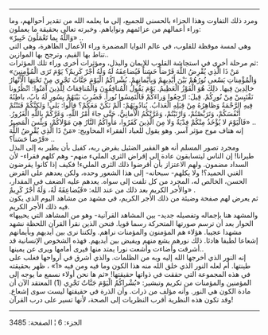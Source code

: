 ------------------------------------------------------------------------

ومرد ذلك التفاوت وهذا الجزاء بالحسنى للجميع، إلى ما يعلمه الله من تقدير
أحوالهم، وما وراء أعمالهم من عزائمهم ونواياهم. وخبرته تعالى بحقيقة ما
يعملون:  
«وَاللَّهُ بِما تَعْمَلُونَ خَبِيرٌ» ..  
وهي لمسة موقظة للقلوب، في عالم النوايا المضمرة وراء الأعمال الظاهرة، وهي
التي تناط بها القيم، وترجح بها الموازين..  
ثم مرحلة أخرى في استجاشة القلوب للإيمان والبذل، ومؤثرات أخرى وراء تلك
المؤثرات:  
«مَنْ ذَا الَّذِي يُقْرِضُ اللَّهَ قَرْضاً حَسَناً فَيُضاعِفَهُ لَهُ وَلَهُ أَجْرٌ كَرِيمٌ؟ يَوْمَ تَرَى
الْمُؤْمِنِينَ وَالْمُؤْمِناتِ يَسْعى نُورُهُمْ بَيْنَ أَيْدِيهِمْ وَبِأَيْمانِهِمْ. بُشْراكُمُ الْيَوْمَ جَنَّاتٌ
تَجْرِي مِنْ تَحْتِهَا الْأَنْهارُ خالِدِينَ فِيها. ذلِكَ هُوَ الْفَوْزُ الْعَظِيمُ. يَوْمَ يَقُولُ
الْمُنافِقُونَ وَالْمُنافِقاتُ لِلَّذِينَ آمَنُوا: انْظُرُونا نَقْتَبِسْ مِنْ نُورِكُمْ. قِيلَ: ارْجِعُوا
وَراءَكُمْ فَالْتَمِسُوا نُوراً. فَضُرِبَ بَيْنَهُمْ بِسُورٍ لَهُ بابٌ، باطِنُهُ فِيهِ الرَّحْمَةُ وَظاهِرُهُ مِنْ
قِبَلِهِ الْعَذابُ. يُنادُونَهُمْ: أَلَمْ نَكُنْ مَعَكُمْ؟ قالُوا: بَلى! وَلكِنَّكُمْ فَتَنْتُمْ أَنْفُسَكُمْ،
وَتَرَبَّصْتُمْ، وَارْتَبْتُمْ، وَغَرَّتْكُمُ الْأَمانِيُّ، حَتَّى جاءَ أَمْرُ اللَّهِ، وَغَرَّكُمْ بِاللَّهِ الْغَرُورُ.
فَالْيَوْمَ لا يُؤْخَذُ مِنْكُمْ فِدْيَةٌ وَلا مِنَ الَّذِينَ كَفَرُوا، مَأْواكُمُ النَّارُ هِيَ مَوْلاكُمْ،
وَبِئْسَ الْمَصِيرُ» ..  
إنه هتاف موح مؤثر آسر. وهو يقول للعباد الفقراء المحاويج: «مَنْ ذَا الَّذِي
يُقْرِضُ اللَّهَ قَرْضاً حَسَناً؟» ..  
ومجرد تصور المسلم أنه هو الفقير الضئيل يقرض ربه، كفيل بأن يطير به إلى
البذل طيرانا! إن الناس ليتسابقون عادة إلى إقراض الثري المليء منهم- وهم
كلهم فقراء- لأن السداد مضمون. ولهم الاعتزاز بأن أقرضوا ذلك الثرى المليء!
فكيف إذا كانوا يقرضون الغني الحميد؟! ولا يكلهم- سبحانه- إلى هذا الشعور
وحده، ولكن يعدهم على القرض الحسن، الخالص له، المجرد من كل تلفت إلى سواه.
يعدهم عليه الضعف في المقدار، والأجر الكريم بعد ذلك من عند الله: «فَيُضاعِفَهُ
لَهُ، وَلَهُ أَجْرٌ كَرِيمٌ» .  
ثم يعرض لهم صفحة وضيئة من ذلك الأجر الكريم، في مشهد من مشاهد اليوم الذي
يكون فيه ذلك الأجر الكريم.  
«والمشهد هنا بإجماله وتفصيله جديد- بين المشاهد القرآنية- وهو من المشاهد
التي يحييها الحوار بعد أن ترسم صورتها المتحركة رسما قويا. فنحن الذين
نقرأ القرآن اللحظة نشهد مشهدا عجيبا. هؤلاء هم المؤمنون والمؤمنات نراهم.
ولكننا نرى بين أيديهم وبأيمانهم إشعاعا لطيفا هادئا. ذلك نورهم يشع منهم
ويفيض بين أيديهم. فهذه الشخوص الإنسانية قد أشرقت وأضاءت وأشعت نورا يمتد
منها فيرى أمامها ويرى عن يمينها..  
إنه النور الذي أخرجها الله إليه وبه من الظلمات. والذي أشرق في أرواحها
فغلب على طينتها. أم لعله النور الذي خلق الله منه هذا الكون وما فيه ومن
فيه «1» ، ظهر بحقيقته في هذه المجموعة التي حققت في ذواتها حقيقتها! «ثم
ها نحن أولاء نسمع ما يوجه إلى المؤمنين والمؤمنات من تكريم وتبشير:
«بُشْراكُمُ الْيَوْمَ جَنَّاتٌ تَجْرِي (1) المعتقد الآن أن مادة الكون هي النور. وأنه
مؤلف من ذرات. وأن الذرة في حقيقتها ليست سوى إشعاع. وقد تكون هذه النظرية
أقرب النظريات إلى الصحة، لأنها تسير على درب القرآن!

------------------------------------------------------------------------

الجزء: 6 ¦ الصفحة: 3485
